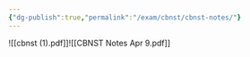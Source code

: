 ```yaml
---
{"dg-publish":true,"permalink":"/exam/cbnst/cbnst-notes/"}
---
```


![[cbnst (1).pdf]]![[CBNST Notes Apr 9.pdf]]